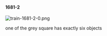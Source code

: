 #### 1681-2
![train-1681-2-0.png](https://github.com/lil-lab/nlvr/raw/master/nlvr/train/images/66/train-1681-2-0.png "train-1681-2-0.png")

one of the grey square has exactly six objects